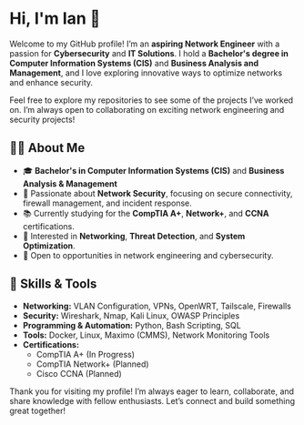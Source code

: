 # Hi, I'm Ian 👋  

Welcome to my GitHub profile! I’m an **aspiring Network Engineer** with a passion for **Cybersecurity** and **IT Solutions**. I hold a **Bachelor's degree in Computer Information Systems (CIS)** and **Business Analysis and Management**, and I love exploring innovative ways to optimize networks and enhance security.  

Feel free to explore my repositories to see some of the projects I’ve worked on. I’m always open to collaborating on exciting network engineering and security projects!  

## 🧑‍💻 About Me  

- 🎓 **Bachelor's in Computer Information Systems (CIS)** and **Business Analysis & Management**  
- 🔐 Passionate about **Network Security**, focusing on secure connectivity, firewall management, and incident response.  
- 📚 Currently studying for the **CompTIA A+**, **Network+**, and **CCNA** certifications.  
- 👾 Interested in **Networking**, **Threat Detection**, and **System Optimization**.  
- 🚀 Open to opportunities in network engineering and cybersecurity.  

## 🔨 Skills & Tools  

- **Networking:** VLAN Configuration, VPNs, OpenWRT, Tailscale, Firewalls  
- **Security:** Wireshark, Nmap, Kali Linux, OWASP Principles  
- **Programming & Automation:** Python, Bash Scripting, SQL  
- **Tools:** Docker, Linux, Maximo (CMMS), Network Monitoring Tools  
- **Certifications:**  
  - CompTIA A+ (In Progress)  
  - CompTIA Network+ (Planned)  
  - Cisco CCNA (Planned)  

<!--  
## 📂 Featured Projects  

Here are a few projects I’ve worked on:  

1. **[Home Network Optimization with OpenWRT](https://github.com/yourgithubusername/home-network-optimization)**  
   Configured OpenWRT to optimize network performance and enhance security using QoS rules and VPNs.  

2. **[Minecraft Server Deployment Using Docker and Tailscale](https://github.com/yourgithubusername/minecraft-server-deployment)**  
   Deployed a secure multiplayer server using Docker containers and Tailscale for encrypted connections.  

3. **[Simulated Enterprise Network Build](https://github.com/yourgithubusername/enterprise-network-build)**  
   Designed and implemented a small business LAN/WAN topology with VLAN configurations, firewalls, and VPNs.  

## 📬 How to Reach Me  

- **LinkedIn**: [your-linkedin-profile](https://www.linkedin.com/in/yourprofile)  
- **Email**: [your-email@example.com](mailto:your-email@example.com)  
- **GitHub**: [yourgithubusername](https://github.com/yourgithubusername)  
- **Twitter**: [@yourtwitterhandle](https://twitter.com/yourtwitterhandle)  

---  

### 🌱 Currently Learning  
- Advanced **Routing and Switching** concepts.  
- **Cybersecurity Fundamentals** for secure networking practices.  
- Exploring **Cloud Networking** and AWS security configurations.  
---  
-->  

Thank you for visiting my profile! I’m always eager to learn, collaborate, and share knowledge with fellow enthusiasts. Let’s connect and build something great together!  